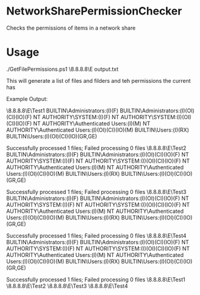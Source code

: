 # NetworkSharePermissionChecker
Checks the permissions of items in a network share

# Usage
./GetFilePermissions.ps1 \\8.8.8.8\E output.txt

This will generate a list of files and filders and teh permissions the current has

Example Output:

\\8.8.8.8\E\Test1 BUILTIN\Administrators:(I)(F)
                                 BUILTIN\Administrators:(I)(OI)(CI)(IO)(F)
                                 NT AUTHORITY\SYSTEM:(I)(F)
                                 NT AUTHORITY\SYSTEM:(I)(OI)(CI)(IO)(F)
                                 NT AUTHORITY\Authenticated Users:(I)(M)
                                 NT AUTHORITY\Authenticated Users:(I)(OI)(CI)(IO)(M)
                                 BUILTIN\Users:(I)(RX)
                                 BUILTIN\Users:(I)(OI)(CI)(IO)(GR,GE)

Successfully processed 1 files; Failed processing 0 files
\\8.8.8.8\E\Test2 BUILTIN\Administrators:(I)(F)
                      BUILTIN\Administrators:(I)(OI)(CI)(IO)(F)
                      NT AUTHORITY\SYSTEM:(I)(F)
                      NT AUTHORITY\SYSTEM:(I)(OI)(CI)(IO)(F)
                      NT AUTHORITY\Authenticated Users:(I)(M)
                      NT AUTHORITY\Authenticated Users:(I)(OI)(CI)(IO)(M)
                      BUILTIN\Users:(I)(RX)
                      BUILTIN\Users:(I)(OI)(CI)(IO)(GR,GE)

Successfully processed 1 files; Failed processing 0 files
\\8.8.8.8\E\Test3 BUILTIN\Administrators:(I)(F)
                        BUILTIN\Administrators:(I)(OI)(CI)(IO)(F)
                        NT AUTHORITY\SYSTEM:(I)(F)
                        NT AUTHORITY\SYSTEM:(I)(OI)(CI)(IO)(F)
                        NT AUTHORITY\Authenticated Users:(I)(M)
                        NT AUTHORITY\Authenticated Users:(I)(OI)(CI)(IO)(M)
                        BUILTIN\Users:(I)(RX)
                        BUILTIN\Users:(I)(OI)(CI)(IO)(GR,GE)

Successfully processed 1 files; Failed processing 0 files
\\8.8.8.8\E\Test4 BUILTIN\Administrators:(I)(F)
                          BUILTIN\Administrators:(I)(OI)(CI)(IO)(F)
                          NT AUTHORITY\SYSTEM:(I)(F)
                          NT AUTHORITY\SYSTEM:(I)(OI)(CI)(IO)(F)
                          NT AUTHORITY\Authenticated Users:(I)(M)
                          NT AUTHORITY\Authenticated Users:(I)(OI)(CI)(IO)(M)
                          BUILTIN\Users:(I)(RX)
                          BUILTIN\Users:(I)(OI)(CI)(IO)(GR,GE)

Successfully processed 1 files; Failed processing 0 files
\\8.8.8.8\E\Test1
\\8.8.8.8\E\Test2
\\8.8.8.8\E\Test3
\\8.8.8.8\E\Test4